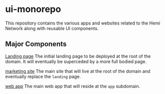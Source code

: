 # ui-monorepo

This repository contains the various apps and websites related to the Hemi Network along with reusable UI components.

## Major Components

[Landing page](./landing) The initial landing page to be deployed at the root of the domain. It will eventually be superceded by a more full bodied page.

[marketing site](./marketing) The main site that will live at the root of the domain and eventually replace the `landing` page.

[web app](./webapp) The main web app that will reside at the `app` subdomain.
